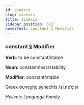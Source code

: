 ```yaml
---
id: sinëxis
slug: sinëxis
title: sinëxis
sidebar_position: 372
hoverText: constant § Modifier
---
```


### constant § Modifier

**Verb**: to be constant/stable

**Noun**: constantness/stability

**Modifier**: constant/stable

Greek συνεχής synechís /si.neˈçis/

*Hellenic Language Family*